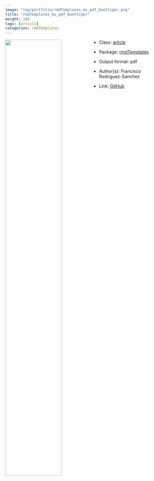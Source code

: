 ```yaml
---
image: "img/portfolio/rmdTemplates_ms_pdf_boettiger.png"
title: "rmdTemplates_ms_pdf_boettiger"
weight: 100
tags: [article]
categories: rmdTemplates
---
```




<!--more-->

<p><a href="../../img/portfolio/rmdTemplates_ms_pdf_boettiger.png"><img class = "jf-image-shadow" src="../../img/portfolio/rmdTemplates_ms_pdf_boettiger.png" style="display: block; margin: auto;" width="60%"  align="left"></a></p>

- Class: [article](../../tags/article)
- Package: [rmdTemplates](rmdtemplates)
- Output format: pdf

- Author(s): Francisco Rodriguez-Sanchez
- Link: [GitHub](https://github.com/Pakillo/rmdTemplates)


